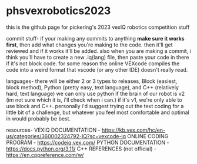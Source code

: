 # phsvexrobotics2023

this is the github page for pickering's 2023 vexIQ robotics competition stuff

commit stuff-
if your making any commits to anything **make sure it works first**, then add what changes you're making to the code. then it'll get reviewed and if it works it'll be added.
also when you are making a commit, i think you'll have to create a new .iq(lang) file, then paste your code in there if it's not block code. for some reason the online VEXcode compiles the code into a weird format that vscode (or any other IDE) doesn't really read.

languages-
there will be either 2 or 3 types to releases, Block (easiest, block method), Python (pretty easy, text language), and C++ (relatively hard, text language)
we can only use python if the brain of our robot is v2 (im not sure which it is, i'll check when i can.) if it's v1, we're only able to use block and C++.
personally i'd suggest trying out the text coding for a little bit of a challenge, but whatever you feel most comfortable and optimal in would probably be best.

resources-
VEXIQ DOCUMENTATION - https://kb.vex.com/hc/en-us/categories/360002324792-IQ?sc=vexcode-iq
ONLINE CODING PROGRAM - https://codeiq.vex.com/
PYTHON DOCUMENTATION - https://docs.python.org/3.11/
C++ REFERENCES (not official) - https://en.cppreference.com/w/